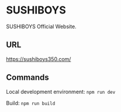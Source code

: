 # SUSHIBOYS

SUSHIBOYS Official Website.

## URL

https://sushiboys350.com/

## Commands

Local development environment:
`npm run dev`

Build:
`npm run build`
